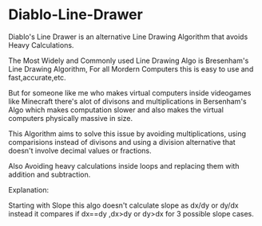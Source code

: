 # Diablo-Line-Drawer
Diablo's Line Drawer is an alternative Line Drawing Algorithm that avoids Heavy Calculations.

The Most Widely and Commonly used Line Drawing Algo is Bresenham's Line Drawing Algorithm,
For all Mordern Computers this is easy to use and fast,accurate,etc.

But for someone like me who makes virtual computers inside videogames like Minecraft
there's alot of divisons and multiplications in Bersenham's Algo which makes computation slower
and also makes the virtual computers physically massive in size.

This Algorithm aims to solve this issue by avoiding multiplications, using comparisions instead of divisons
and using a division alternative that doesn't involve decimal values or fractions.

Also Avoiding heavy calculations inside loops and replacing them with addition and subtraction.

Explanation:

Starting with Slope this algo doesn't calculate slope as dx/dy or dy/dx instead it compares if dx==dy ,dx>dy or dy>dx for 3 possible slope cases.
